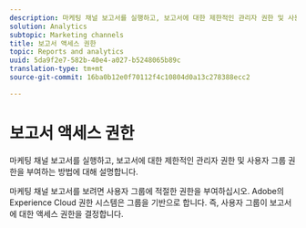 ```yaml
---
description: 마케팅 채널 보고서를 실행하고, 보고서에 대한 제한적인 관리자 권한 및 사용자 그룹 권한을 부여하는 방법에 대해 설명합니다.
solution: Analytics
subtopic: Marketing channels
title: 보고서 액세스 권한
topic: Reports and analytics
uuid: 5da9f2e7-582b-40e4-a027-b5248065b89c
translation-type: tm+mt
source-git-commit: 16ba0b12e0f70112f4c10804d0a13c278388ecc2

---
```



# 보고서 액세스 권한

마케팅 채널 보고서를 실행하고, 보고서에 대한 제한적인 관리자 권한 및 사용자 그룹 권한을 부여하는 방법에 대해 설명합니다.

마케팅 채널 보고서를 보려면 사용자 그룹에 적절한 권한을 부여하십시오. Adobe의 Experience Cloud 권한 시스템은 그룹을 기반으로 합니다. 즉, 사용자 그룹이 보고서에 대한 액세스 권한을 결정합니다.
